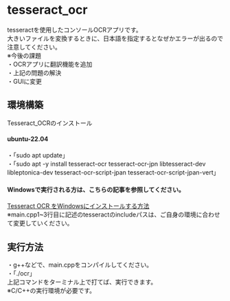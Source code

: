 # tesseract_ocr
tesseractを使用したコンソールOCRアプリです。</br>
大きいファイルを変換するときに、日本語を指定するとなぜかエラーが出るので注意してください。</br>
※今後の課題</br>
・OCRアプリに翻訳機能を追加</br>
・上記の問題の解決</br>
・GUIに変更</br>

<h2>環境構築</h2>
Tesseract_OCRのインストール
<h4>ubuntu-22.04</h4>
・「sudo apt update」</br>
・「sudo apt -y install tesseract-ocr tesseract-ocr-jpn libtesseract-dev libleptonica-dev tesseract-ocr-script-jpan tesseract-ocr-script-jpan-vert」</br>
<h4>Windowsで実行される方は、こちらの記事を参照してください。</h4>
<a href= "https://gammasoft.jp/blog/tesseract-ocr-install-on-windows/">Tesseract OCR をWindowsにインストールする方法</a></br>
※main.cpp1~3行目に記述のtesseractのincludeパスは、ご自身の環境に合わせて変更していください。
<h2>実行方法</h2>
・g++などで、main.cppをコンパイルしてください。</br>
・「./ocr」</br>
上記コマンドをターミナル上で打てば、実行できます。</br>
※C/C++の実行環境が必要です。
